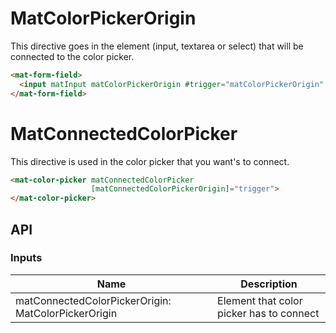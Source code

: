 # MatColorPickerOrigin

This directive goes in the element (input, textarea or select) that will be connected to the color picker.

```html
<mat-form-field>
  <input matInput matColorPickerOrigin #trigger="matColorPickerOrigin" />
</mat-form-field>
```


# MatConnectedColorPicker

This directive is used in the color picker that you want's to connect.

```html
<mat-color-picker matConnectedColorPicker
                  [matConnectedColorPickerOrigin]="trigger">
</mat-color-picker>
````
## API

### Inputs
| Name | Description |
| --- | --- |
| matConnectedColorPickerOrigin: MatColorPickerOrigin | Element that color picker has to connect |